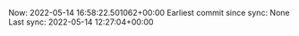 Now: 2022-05-14 16:58:22.501062+00:00 Earliest commit since sync: None Last sync: 2022-05-14 12:27:04+00:00
